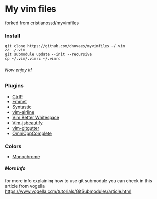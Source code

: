 # My vim files
forked from cristianossd/myvimfiles

### Install
```
git clone https://github.com/dnovaes/myvimfiles ~/.vim
cd ~/.vim
git submodule update --init --recursive
cp ~/.vim/.vimrc ~/.vimrc
```
###### Now enjoy it!

### Plugins

- [CtrlP](https://github.com/kien/ctrlp.vim)
- [Emmet](https://github.com/mattn/emmet-vim)
- [Syntastic](https://github.com/scrooloose/syntastic)
- [vim-airline](https://github.com/bling/vim-airline)
- [Vim Better Whitespace](https://github.com/ntpeters/vim-better-whitespace)
- [Vim-jsbeautify](https://github.com/maksimr/vim-jsbeautify) 
- [vim-gitgutter](https://github.com/airblade/vim-gitgutter)
- [OmniCppComplete](https://github.com/vim-scripts/OmniCppComplete)

### Colors

- [Monochrome](https://github.com/fxn/vim-monochrome)

##### More Info

for more info explaining how to use git submodule you can check in this article from vogella
https://www.vogella.com/tutorials/GitSubmodules/article.html
